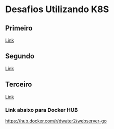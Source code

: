 # Desafios Utilizando K8S

## Primeiro

[Link](/1-servidor-web)

## Segundo

[Link](/2-configuracao-mysql)

## Terceiro

[Link](/3-desafio-go)

### Link abaixo para Docker HUB

<https://hub.docker.com/r/dwater2/webserver-go>
